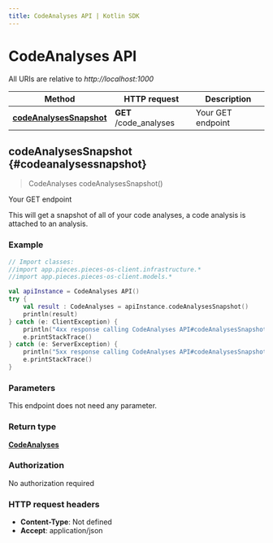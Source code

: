 ```yaml
---
title: CodeAnalyses API | Kotlin SDK
---
```


# CodeAnalyses API

All URIs are relative to *http://localhost:1000*

Method | HTTP request | Description
------------- | ------------- | -------------
[**codeAnalysesSnapshot**](#codeanalysessnapshot) | **GET** /code_analyses | Your GET endpoint


## **codeAnalysesSnapshot** {#codeanalysessnapshot}
> CodeAnalyses codeAnalysesSnapshot()

Your GET endpoint

This will get a snapshot of all of your code analyses, a code analysis is attached to an analysis.

### Example
```kotlin
// Import classes:
//import app.pieces.pieces-os-client.infrastructure.*
//import app.pieces.pieces-os-client.models.*

val apiInstance = CodeAnalyses API()
try {
    val result : CodeAnalyses = apiInstance.codeAnalysesSnapshot()
    println(result)
} catch (e: ClientException) {
    println("4xx response calling CodeAnalyses API#codeAnalysesSnapshot")
    e.printStackTrace()
} catch (e: ServerException) {
    println("5xx response calling CodeAnalyses API#codeAnalysesSnapshot")
    e.printStackTrace()
}
```

### Parameters
This endpoint does not need any parameter.

### Return type

[**CodeAnalyses**](../models/CodeAnalyses)

### Authorization

No authorization required

### HTTP request headers

 - **Content-Type**: Not defined
 - **Accept**: application/json


